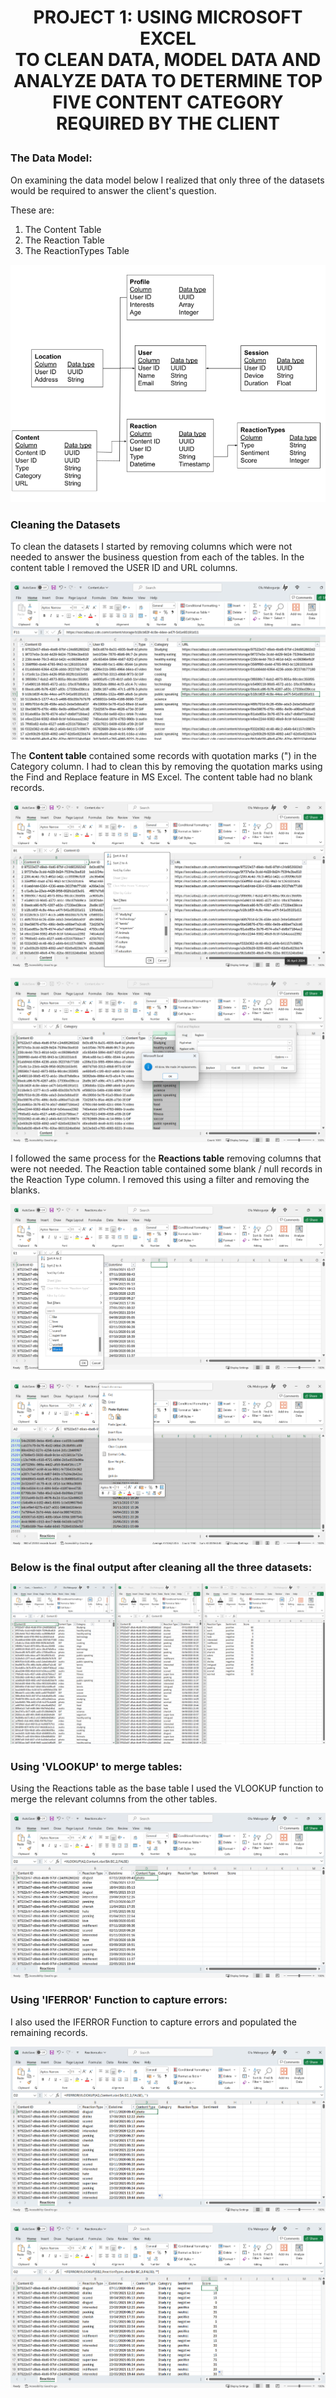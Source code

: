 # <p align='center'> PROJECT 1: USING MICROSOFT EXCEL <br> TO CLEAN DATA, MODEL DATA AND ANALYZE DATA TO DETERMINE TOP FIVE CONTENT CATEGORY REQUIRED BY THE CLIENT

### The Data Model:

On examining the data model below I realized that only three of the datasets would be required to answer the client's question.

These are:
<ol>
  <li>The Content Table</li>
  <li>The Reaction Table</li>
  <li>The ReactionTypes Table</li>
</ol>

![alt text](https://github.com/omabogun/Data-Analysis_Project-1/blob/main/images/data_model.png "Data Model")

### Cleaning the Datasets

To clean the datasets I started by removing columns which were not needed to answer the business question from each of the tables.  In the content table I removed the USER ID and URL columns.

![alt text](https://github.com/omabogun/Data-Analysis_Project-1/blob/main/images/project1_msexcel1.png "The Content Table")

The <b>Content table</b> contained some records with quotation marks (") in the Category column. I had to clean this by removing the quotation marks using the Find and Replace feature in MS Excel.  The content table had no blank records.

![alt text](https://github.com/omabogun/Data-Analysis_Project-1/blob/main/images/project1_msexcel2.png "The Content Table")

![alt text](https://github.com/omabogun/Data-Analysis_Project-1/blob/main/images/project1_msexcel3.png "The Content Table")

I followed the same process for the <b>Reactions table</b> removing columns that were not needed.  The Reaction table contained some blank / null records in the Reaction Type column.  I removed this using a filter and removing the blanks.  

![alt text](https://github.com/omabogun/Data-Analysis_Project-1/blob/main/images/project1_msexcel5.png "The Content Table")

![alt text](https://github.com/omabogun/Data-Analysis_Project-1/blob/main/images/project1_msexcel6.png "The Content Table")


### Below is the final output after cleaning all the three datasets:

![alt text](https://github.com/omabogun/Data-Analysis_Project-1/blob/main/images/project1_msexcel7b.png "The Content Table")

### Using 'VLOOKUP' to merge tables:

Using the Reactions table as the base table I used the VLOOKUP function to merge the relevant columns from the other tables.

![alt text](https://github.com/omabogun/Data-Analysis_Project-1/blob/main/images/project1_msexcel8.png "The Content Table")

### Using 'IFERROR' Function to capture errors:

I also used the IFERROR Function to capture errors and populated the remaining records.

![alt text](https://github.com/omabogun/Data-Analysis_Project-1/blob/main/images/project1_msexcel9.png "The Content Table")

![alt text](https://github.com/omabogun/Data-Analysis_Project-1/blob/main/images/project1_msexcel10.png "The Content Table")




